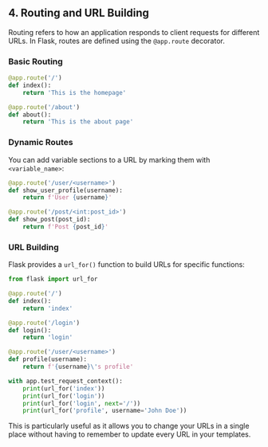 ## 4. Routing and URL Building

Routing refers to how an application responds to client requests for different URLs. In Flask, routes are defined using the `@app.route` decorator.

### Basic Routing

```python
@app.route('/')
def index():
    return 'This is the homepage'

@app.route('/about')
def about():
    return 'This is the about page'
```

### Dynamic Routes
You can add variable sections to a URL by marking them with `<variable_name>`:

```python
@app.route('/user/<username>')
def show_user_profile(username):
    return f'User {username}'

@app.route('/post/<int:post_id>')
def show_post(post_id):
    return f'Post {post_id}'
```

### URL Building
Flask provides a `url_for()` function to build URLs for specific functions:

```python
from flask import url_for

@app.route('/')
def index():
    return 'index'

@app.route('/login')
def login():
    return 'login'

@app.route('/user/<username>')
def profile(username):
    return f'{username}\'s profile'

with app.test_request_context():
    print(url_for('index'))
    print(url_for('login'))
    print(url_for('login', next='/'))
    print(url_for('profile', username='John Doe'))
```

This is particularly useful as it allows you to change your URLs in a single place without having to remember to update every URL in your templates.
